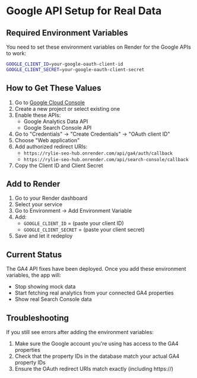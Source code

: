 # Google API Setup for Real Data

## Required Environment Variables

You need to set these environment variables on Render for the Google APIs to work:

```bash
GOOGLE_CLIENT_ID=your-google-oauth-client-id
GOOGLE_CLIENT_SECRET=your-google-oauth-client-secret
```

## How to Get These Values

1. Go to [Google Cloud Console](https://console.cloud.google.com/)
2. Create a new project or select existing one
3. Enable these APIs:
   - Google Analytics Data API
   - Google Search Console API
4. Go to "Credentials" → "Create Credentials" → "OAuth client ID"
5. Choose "Web application"
6. Add authorized redirect URIs:
   - `https://rylie-seo-hub.onrender.com/api/ga4/auth/callback`
   - `https://rylie-seo-hub.onrender.com/api/search-console/callback`
7. Copy the Client ID and Client Secret

## Add to Render

1. Go to your Render dashboard
2. Select your service
3. Go to Environment → Add Environment Variable
4. Add:
   - `GOOGLE_CLIENT_ID` = (paste your client ID)
   - `GOOGLE_CLIENT_SECRET` = (paste your client secret)
5. Save and let it redeploy

## Current Status

The GA4 API fixes have been deployed. Once you add these environment variables, the app will:
- Stop showing mock data
- Start fetching real analytics from your connected GA4 properties
- Show real Search Console data

## Troubleshooting

If you still see errors after adding the environment variables:
1. Make sure the Google account you're using has access to the GA4 properties
2. Check that the property IDs in the database match your actual GA4 property IDs
3. Ensure the OAuth redirect URIs match exactly (including https://)